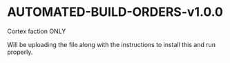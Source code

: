 # AUTOMATED-BUILD-ORDERS-v1.0.0
Cortex faction ONLY

Will be uploading the file along with the instructions to install this and run properly.
